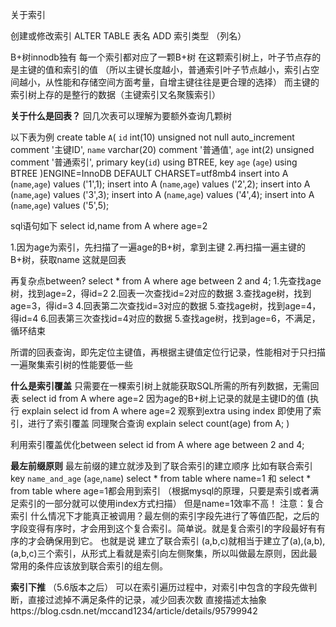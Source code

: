 关于索引

创建或修改索引
ALTER TABLE 表名 ADD 索引类型 （列名）

B+树innodb独有
每一个索引都对应了一颗B+树
在这颗索引树上，叶子节点存的是主键的值和索引的值
（所以主键长度越小，普通索引叶子节点越小，索引占空间越小，从性能和存储空间方面考量，自增主键往往是更合理的选择）
而主键的索引树上存的是整行的数据（主键索引又名聚簇索引）

**关于什么是回表？**
回几次表可以理解为要额外查询几颗树

以下表为例
create table `A`(
    `id` int(10)  unsigned not null auto_increment comment '主键ID',
    `name` varchar(20)   comment '普通值',
    `age` int(2) unsigned comment '普通索引',
    primary key(`id`) using BTREE,
    key `age` (`age`) using BTREE
)ENGINE=InnoDB DEFAULT CHARSET=utf8mb4
insert into A (`name`,`age`) values ('1',1);
insert into A (`name`,`age`) values ('2',2);
insert into A (`name`,`age`) values ('3',3);
insert into A (`name`,`age`) values ('4',4);
insert into A (`name`,`age`) values ('5',5);



sql语句如下
select id,name from A where age=2

1.因为age为索引，先扫描了一遍age的B+树，拿到主键
2.再扫描一遍主键的B+树，获取name
这就是回表

再复杂点between?
select * from A where age between 2 and 4;
1.先查找age树，找到age=2，得id=2
2.回表一次查找id=2对应的数据
3.查找age树，找到age=3，得id=3
4.回表第二次查找id=3对应的数据
5.查找age树，找到age=4，得id=4
6.回表第三次查找id=4对应的数据
5.查找age树，找到age=6，不满足，循环结束

所谓的回表查询，即先定位主键值，再根据主键值定位行记录，性能相对于只扫描一遍聚集索引树的性能要低一些

**什么是索引覆盖**
只需要在一棵索引树上就能获取SQL所需的所有列数据，无需回表
select id from A where age=2
因为age的B+树上记录的就是主键ID的值
(执行 explain select id from A where age=2 观察到extra using index
即使用了索引，进行了索引覆盖
同理聚合查询 explain select count(age) from A;
)

利用索引覆盖优化between
select id from A where age between 2 and 4;

**最左前缀原则**
最左前缀的建立就涉及到了联合索引的建立顺序
比如有联合索引 key `name_and_age` (`age`,`name`)
select * from table where name=1 和  select * from table where age=1都会用到索引
（根据mysql的原理，只要是索引或者满足索引的一部分就可以使用index方式扫描）
但是name=1效率不高！
注意：复合索引 什么情况下才能真正被调用？最左侧的索引字段先进行了等值匹配，之后的字段变得有序时，才会用到这个复合索引。简单说。就是复合索引的字段最好有有序的才会确保用到它。
也就是说 建立了联合索引 (a,b,c)就相当于建立了(a),(a,b),(a,b,c)三个索引，从形式上看就是索引向左侧聚集，所以叫做最左原则，因此最常用的条件应该放到联合索引的组左侧。

**索引下推**
（5.6版本之后）
可以在索引遍历过程中，对索引中包含的字段先做判断，直接过滤掉不满足条件的记录，减少回表次数
直接描述太抽象https://blog.csdn.net/mccand1234/article/details/95799942
